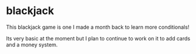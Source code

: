 # blackjack

This blackjack game is one I made a month back to learn more conditionals!

Its very basic at the moment but I plan to continue to work on it to add cards and a money system.